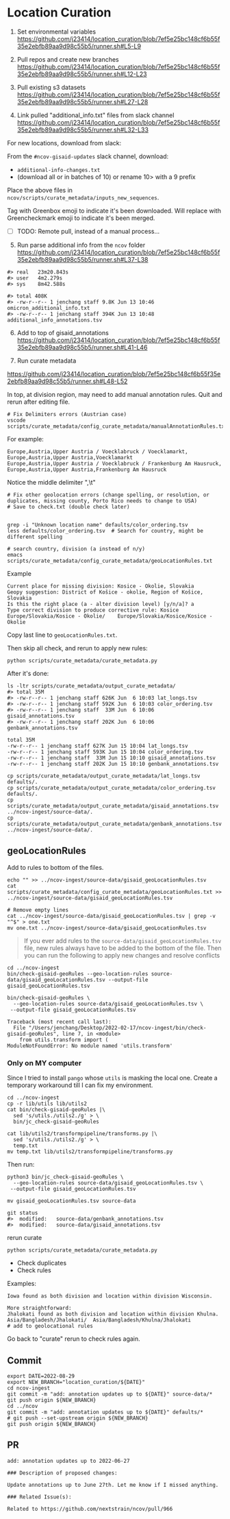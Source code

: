 # Location Curation

1. Set environmental variables
  https://github.com/j23414/location_curation/blob/7ef5e25bc148cf6b55f35e2ebfb89aa9d98c55b5/runner.sh#L5-L9

2. Pull repos and create new branches
  https://github.com/j23414/location_curation/blob/7ef5e25bc148cf6b55f35e2ebfb89aa9d98c55b5/runner.sh#L12-L23

3.  Pull existing s3 datasets
  https://github.com/j23414/location_curation/blob/7ef5e25bc148cf6b55f35e2ebfb89aa9d98c55b5/runner.sh#L27-L28
  
4. Link pulled "additional_info.txt" files from slack channel
  https://github.com/j23414/location_curation/blob/7ef5e25bc148cf6b55f35e2ebfb89aa9d98c55b5/runner.sh#L32-L33

  For new locations, download from slack:

  From the `#ncov-gisaid-updates` slack channel, download:

  * `additional-info-changes.txt`
  * (download all or in batches of 10) or rename 10> with a 9 prefix

  Place the above files in `ncov/scripts/curate_metadata/inputs_new_sequences`.

  Tag with Greenbox emoji to indicate it's been downloaded. Will replace with Greencheckmark emoji to indicate it's been merged.

  * [ ] TODO: Remote pull, instead of a manual process...

5. Run parse additional info from the `ncov` folder
  https://github.com/j23414/location_curation/blob/7ef5e25bc148cf6b55f35e2ebfb89aa9d98c55b5/runner.sh#L37-L38
  
  ```
  #> real	23m20.843s
  #> user	4m2.279s
  #> sys	8m42.588s
  
  #> total 408K
  #> -rw-r--r-- 1 jenchang staff 9.8K Jun 13 10:46 omicron_additional_info.txt
  #> -rw-r--r-- 1 jenchang staff 394K Jun 13 10:48 additional_info_annotations.tsv
  ```

6. Add to top of gisaid_annotations
  https://github.com/j23414/location_curation/blob/7ef5e25bc148cf6b55f35e2ebfb89aa9d98c55b5/runner.sh#L41-L46

7. Run curate metadata

  https://github.com/j23414/location_curation/blob/7ef5e25bc148cf6b55f35e2ebfb89aa9d98c55b5/runner.sh#L48-L52

In top, at division region, may need to add manual annotation rules. Quit and rerun after editing file.

```
# Fix Delimiters errors (Austrian case)
vscode scripts/curate_metadata/config_curate_metadata/manualAnnotationRules.txt
```

For example:

```
Europe,Austria,Upper Austria / Voecklabruck / Voecklamarkt,             Europe,Austria,Upper Austria,Voecklamarkt
Europe,Austria,Upper Austria / Voecklabruck / Frankenburg Am Hausruck,  Europe,Austria,Upper Austria,Frankenburg Am Hausruck
```

Notice the middle delimiter ",\t"

```
# Fix other geolocation errors (change spelling, or resolution, or duplicates, missing county, Porto Rico needs to change to USA)
# Save to check.txt (double check later)


grep -i "Unknown location name" defaults/color_ordering.tsv 
less defaults/color_ordering.tsv  # Search for country, might be different spelling

# search country, division (a instead of n/y)
emacs scripts/curate_metadata/config_curate_metadata/geoLocationRules.txt
```

Example

```
Current place for missing division:	Kosice - Okolie, Slovakia
Geopy suggestion: District of Košice - okolie, Region of Košice, Slovakia
Is this the right place (a - alter division level) [y/n/a]? a
Type correct division to produce corrective rule: Kosice
Europe/Slovakia/Kosice - Okolie/	Europe/Slovakia/Kosice/Kosice - Okolie
```

Copy last line to `geoLocationRules.txt`.

Then skip all check, and rerun to apply new rules:

```
python scripts/curate_metadata/curate_metadata.py 
```

After it's done:

```
ls -ltr scripts/curate_metadata/output_curate_metadata/
#> total 35M
#> -rw-r--r-- 1 jenchang staff 626K Jun  6 10:03 lat_longs.tsv
#> -rw-r--r-- 1 jenchang staff 592K Jun  6 10:03 color_ordering.tsv
#> -rw-r--r-- 1 jenchang staff  33M Jun  6 10:06 gisaid_annotations.tsv
#> -rw-r--r-- 1 jenchang staff 202K Jun  6 10:06 genbank_annotations.tsv

total 35M
-rw-r--r-- 1 jenchang staff 627K Jun 15 10:04 lat_longs.tsv
-rw-r--r-- 1 jenchang staff 593K Jun 15 10:04 color_ordering.tsv
-rw-r--r-- 1 jenchang staff  33M Jun 15 10:10 gisaid_annotations.tsv
-rw-r--r-- 1 jenchang staff 202K Jun 15 10:10 genbank_annotations.tsv
```

```
cp scripts/curate_metadata/output_curate_metadata/lat_longs.tsv defaults/.
cp scripts/curate_metadata/output_curate_metadata/color_ordering.tsv defaults/.
cp scripts/curate_metadata/output_curate_metadata/gisaid_annotations.tsv ../ncov-ingest/source-data/.
cp scripts/curate_metadata/output_curate_metadata/genbank_annotations.tsv ../ncov-ingest/source-data/.
```

## geoLocationRules

Add to rules to bottom of the files.

```
echo "" >> ../ncov-ingest/source-data/gisaid_geoLocationRules.tsv 
cat scripts/curate_metadata/config_curate_metadata/geoLocationRules.txt >> ../ncov-ingest/source-data/gisaid_geoLocationRules.tsv

# Remove empty lines
cat ../ncov-ingest/source-data/gisaid_geoLocationRules.tsv | grep -v "^$" > one.txt
mv one.txt ../ncov-ingest/source-data/gisaid_geoLocationRules.tsv
```

> If you ever add rules to the `source-data/gisaid_geoLocationRules.tsv` file, new rules always have to be added to the bottom of the file. Then you can run the following to apply new changes and resolve conflicts

```
cd ../ncov-ingest
bin/check-gisaid-geoRules --geo-location-rules source-data/gisaid_geoLocationRules.tsv --output-file gisaid_geoLocationRules.tsv
```

```
bin/check-gisaid-geoRules \
  --geo-location-rules source-data/gisaid_geoLocationRules.tsv \
 --output-file gisaid_geoLocationRules.tsv

Traceback (most recent call last):
  File "/Users/jenchang/Desktop/2022-02-17/ncov-ingest/bin/check-gisaid-geoRules", line 7, in <module>
    from utils.transform import (
ModuleNotFoundError: No module named 'utils.transform'
```

### Only on MY computer

Since I tried to install `pango` whose `utils` is masking the local one. Create a temporary workaround till I can fix my environment.

```
cd ../ncov-ingest
cp -r lib/utils lib/utils2
cat bin/check-gisaid-geoRules |\
  sed 's/utils./utils2./g' > \
  bin/jc_check-gisaid-geoRules
  
cat lib/utils2/transformpipeline/transforms.py |\
  sed 's/utils./utils2./g' > \
  temp.txt
mv temp.txt lib/utils2/transformpipeline/transforms.py
```

Then run:

```
python3 bin/jc_check-gisaid-geoRules \
  --geo-location-rules source-data/gisaid_geoLocationRules.tsv \
 --output-file gisaid_geoLocationRules.tsv
 
mv gisaid_geoLocationRules.tsv source-data

git status
#>	modified:   source-data/genbank_annotations.tsv
#>	modified:   source-data/gisaid_annotations.tsv
```

rerun curate

```
python scripts/curate_metadata/curate_metadata.py 
```

* Check duplicates
* Check rules

Examples:

```
Iowa found as both division and location within division Wisconsin.

More straightforward:
Jhalokati found as both division and location within division Khulna.
Asia/Bangladesh/Jhalokati/	Asia/Bangladesh/Khulna/Jhalokati
# add to geolocational rules
```

Go back to "curate" rerun to check rules again.

## Commit

```
export DATE=2022-08-29 
export NEW_BRANCH="location_curation/${DATE}" 
cd ncov-ingest
git commit -m "add: annotation updates up to ${DATE}" source-data/*
git push origin ${NEW_BRANCH}
cd ../ncov
git commit -m "add: annotation updates up to ${DATE}" defaults/*
# git push --set-upstream origin ${NEW_BRANCH}
git push origin ${NEW_BRANCH}
```

## PR

```
add: annotation updates up to 2022-06-27

### Description of proposed changes:

Update annotations up to June 27th. Let me know if I missed anything.

### Related Issue(s):

Related to https://github.com/nextstrain/ncov/pull/966
```
